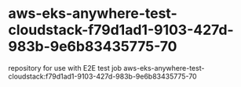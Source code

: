 # aws-eks-anywhere-test-cloudstack-f79d1ad1-9103-427d-983b-9e6b83435775-70
repository for use with E2E test job aws-eks-anywhere-test-cloudstack:f79d1ad1-9103-427d-983b-9e6b83435775-70
